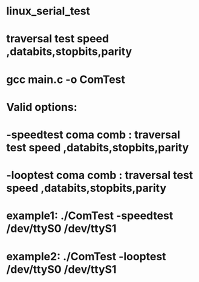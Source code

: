 # linux_serial_test


# traversal test speed ,databits,stopbits,parity

# gcc main.c -o ComTest


# Valid options:
#   -speedtest coma comb     : traversal test speed ,databits,stopbits,parity
#   -looptest coma comb     : traversal test speed ,databits,stopbits,parity                                                                                             
#   example1: ./ComTest -speedtest /dev/ttyS0 /dev/ttyS1 
#   example2: ./ComTest -looptest /dev/ttyS0 /dev/ttyS1 
